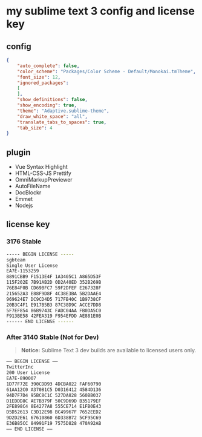 # my sublime text 3 config and license key
## config

```json
{
	"auto_complete": false,
	"color_scheme": "Packages/Color Scheme - Default/Monokai.tmTheme",
	"font_size": 12,
	"ignored_packages":
	[
	],
	"show_definitions": false,
	"show_encoding": true,
	"theme": "Adaptive.sublime-theme",
	"draw_white_space": "all",
	"translate_tabs_to_spaces": true,
	"tab_size": 4
}
```

## plugin

- Vue Syntax Highlight
- HTML-CSS-JS Prettify
- OmniMarkupPreviewer
- AutoFileName
- DocBlockr
- Emmet
- Nodejs

## license key
### 3176 Stable
```sh
----- BEGIN LICENSE -----
sgbteam
Single User License
EA7E-1153259
8891CBB9 F1513E4F 1A3405C1 A865D53F
115F202E 7B91AB2D 0D2A40ED 352B269B
76E84F0B CD69BFC7 59F2DFEF E267328F
215652A3 E88F9D8F 4C38E3BA 5B2DAAE4
969624E7 DC9CD4D5 717FB40C 1B9738CF
20B3C4F1 E917B5B3 87C38D9C ACCE7DD8
5F7EF854 86B9743C FADC04AA FB0DA5C0
F913BE58 42FEA319 F954EFDD AE881E0B
------ END LICENSE ------
```
### After 3140 Stable (Not for Dev)
> **Notice:** Sublime Text 3 dev builds are available to licensed users only.
```sh
—– BEGIN LICENSE —–
TwitterInc
200 User License
EA7E-890007
1D77F72E 390CDD93 4DCBA022 FAF60790
61AA12C0 A37081C5 D0316412 4584D136
94D7F7D4 95BC8C1C 527DA828 560BB037
D1EDDD8C AE7B379F 50C9D69D B35179EF
2FE898C4 8E4277A8 555CE714 E1FB0E43
D5D52613 C3D12E98 BC49967F 7652EED2
9D2D2E61 67610860 6D338B72 5CF95C69
E36B85CC 84991F19 7575D828 470A92AB
—— END LICENSE ——
```

